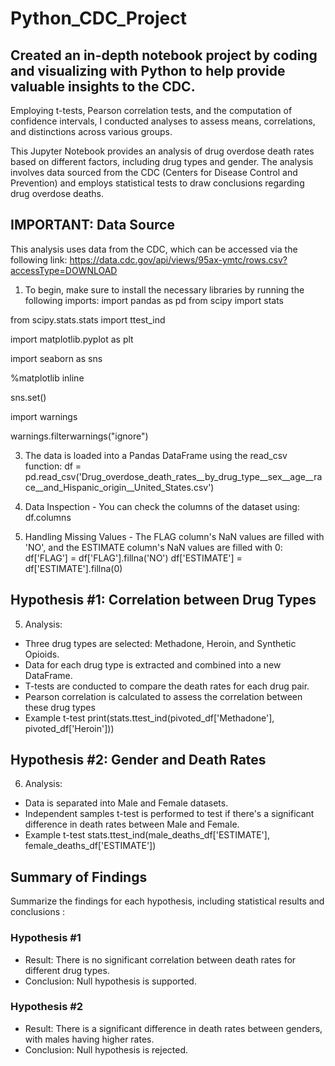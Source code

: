 # Python_CDC_Project

## Created an in-depth notebook project by coding and visualizing with Python to help provide valuable insights to the CDC. 

Employing t-tests, Pearson correlation tests, and the computation of confidence intervals, I conducted analyses to assess means, correlations, and distinctions across various groups.

This Jupyter Notebook provides an analysis of drug overdose death rates based on different factors, including drug types and gender.
The analysis involves data sourced from the CDC (Centers for Disease Control and Prevention) and employs statistical tests to draw conclusions regarding drug overdose deaths.


## IMPORTANT: Data Source
This analysis uses data from the CDC, which can be accessed via the following link:
https://data.cdc.gov/api/views/95ax-ymtc/rows.csv?accessType=DOWNLOAD

1. To begin, make sure to install the necessary libraries by running the following imports: import pandas as pd
 from scipy import stats

  from scipy.stats.stats import ttest_ind
 
  import matplotlib.pyplot as plt
 
  import seaborn as sns
 
  %matplotlib inline

  sns.set()
 
  import warnings
 
   warnings.filterwarnings("ignore")

3. The data is loaded into a Pandas DataFrame using the read_csv function: df = pd.read_csv('Drug_overdose_death_rates__by_drug_type__sex__age__race__and_Hispanic_origin__United_States.csv')

4. Data Inspection - You can check the columns of the dataset using: df.columns

5. Handling Missing Values - The FLAG column's NaN values are filled with 'NO', and the ESTIMATE column's NaN values are filled with 0:
 df['FLAG'] = df['FLAG'].fillna('NO')
 df['ESTIMATE'] = df['ESTIMATE'].fillna(0)

## Hypothesis #1: Correlation between Drug Types

5. Analysis:
- Three drug types are selected: Methadone, Heroin, and Synthetic Opioids.
- Data for each drug type is extracted and combined into a new DataFrame.
- T-tests are conducted to compare the death rates for each drug pair.
- Pearson correlation is calculated to assess the correlation between these drug types
- Example t-test
print(stats.ttest_ind(pivoted_df['Methadone'], pivoted_df['Heroin']))



## Hypothesis #2: Gender and Death Rates
6. Analysis:
 - Data is separated into Male and Female datasets.
 - Independent samples t-test is performed to test if there's a significant difference in death rates between Male and Female.
 - Example t-test
  stats.ttest_ind(male_deaths_df['ESTIMATE'], female_deaths_df['ESTIMATE'])

  
## Summary of Findings
Summarize the findings for each hypothesis, including statistical results and conclusions : 
### Hypothesis #1
- Result: There is no significant correlation between death rates for different drug types.
- Conclusion: Null hypothesis is supported.

### Hypothesis #2
- Result: There is a significant difference in death rates between genders, with males having higher rates.
- Conclusion: Null hypothesis is rejected.
